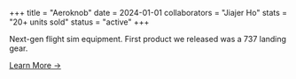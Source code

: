 +++
title = "Aeroknob"
date = 2024-01-01
collaborators = "Jiajer Ho"
stats = "20+ units sold"
status = "active"
+++

Next-gen flight sim equipment. First product we released was a 737 landing gear.

[Learn More →](#)